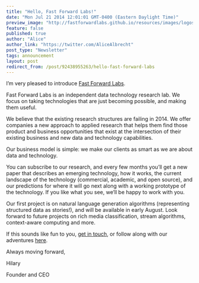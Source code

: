 ```yaml
---
title: "Hello, Fast Forward Labs!"
date: "Mon Jul 21 2014 12:01:01 GMT-0400 (Eastern Daylight Time)"
preview_image: "http://fastforwardlabs.github.io/resources/images/logos/ff-logo-white-bg.png"
feature: false
published: true
author: "Alice"
author_link: "https://twitter.com/AliceAlbrecht"
post_type: "Newsletter"
tags: announcement
layout: post
redirect_from: /post/92438955263/hello-fast-forward-labs
---
```


<p>I’m very pleased to introduce <a href="http://www.fastforwardlabs.com/" title="Fast Forward Labs" target="_blank">Fast Forward Labs</a>.</p>
<p>Fast Forward Labs is an independent data technology research lab. We focus on taking technologies that are just becoming possible, and making them useful.</p>
<p>We believe that the existing research structures are failing in 2014. We offer companies a new approach to applied research that helps them find those product and business opportunities that exist at the intersection of their existing business and new data and technology capabilities.</p>
<p>Our business model is simple: we make our clients as smart as we are about data and technology.</p>
<p>You can subscribe to our research, and every few months you’ll get a new paper that describes an emerging technology, how it works, the current landscape of the technology (commercial, academic, and open source), and our predictions for where it will go next along with a working prototype of the technology. If you like what you see, we’ll be happy to work with you.</p>
<p>Our first project is on natural language generation algorithms (representing structured data as stories!), and will be available in early August. Look forward to future projects on rich media classification, stream algorithms, context-aware computing and more.</p>
<p>If this sounds like fun to you, <a href="https://www.cloudera.com/products/fast-forward-labs-research.html#contact">get in touch</a>, or follow along with our adventures <a href="http://www.fastforwardlabs.com/#contact">here</a>.</p>
<p>Always moving forward,</p>
<p>Hilary</p>
<p>Founder and CEO</p>